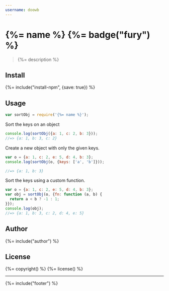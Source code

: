 ```yaml
---
username: doowb
---
```

# {%= name %} {%= badge("fury") %}

> {%= description %}

## Install
{%= include("install-npm", {save: true}) %}

## Usage

```js
var sortObj = require('{%= name %}');
```

Sort the keys on an object

```js
console.log(sortObj({a: 1, c: 2, b: 3}));
//=> {a: 1, b: 3, c: 2}
```

Create a new object with only the given keys.

```js
var o = {a: 1, c: 2, e: 5, d: 4, b: 3};
console.log(sortObj(o, {keys: ['a', 'b']}));

//=> {a: 1, b: 3}
```

Sort the keys using a custom function.

```js
var o = {a: 1, c: 2, e: 5, d: 4, b: 3};
var obj = sortObj(o, {fn: function (a, b) {
  return a < b ? -1 : 1;
}});
console.log(obj);
//=> {a: 1, b: 3, c: 2, d: 4, e: 5}
```

## Author
{%= include("author") %}

## License
{%= copyright() %}
{%= license() %}

***

{%= include("footer") %}